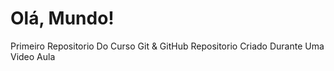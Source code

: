 # Olá, Mundo!
 Primeiro Repositorio Do Curso Git & GitHub 
 Repositorio Criado Durante Uma Video Aula